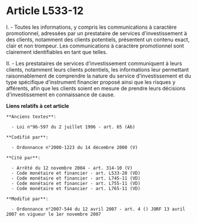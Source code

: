 # Article L533-12

I. - Toutes les informations, y compris les communications à caractère promotionnel, adressées par un prestataire de services
d'investissement à des clients, notamment des clients potentiels, présentent un contenu exact, clair et non trompeur. Les
communications à caractère promotionnel sont clairement identifiables en tant que telles.

II. - Les prestataires de services d'investissement communiquent à leurs clients, notamment leurs clients potentiels, les
informations leur permettant raisonnablement de comprendre la nature du service d'investissement et du type spécifique
d'instrument financier proposé ainsi que les risques y afférents, afin que les clients soient en mesure de prendre leurs
décisions d'investissement en connaissance de cause.

**Liens relatifs à cet article**

	**Anciens textes**:

	  - Loi n°96-597 du 2 juillet 1996 - art. 65 (Ab)

	**Codifié par**:

	  - Ordonnance n°2000-1223 du 14 décembre 2000 (V)

	**Cité par**:

	  - Arrêté du 12 novembre 2004 - art. 314-10 (V)
	  - Code monétaire et financier - art. L533-20 (VD)
	  - Code monétaire et financier - art. L745-11 (VD)
	  - Code monétaire et financier - art. L755-11 (VD)
	  - Code monétaire et financier - art. L765-11 (VD)

	**Modifié par**:

	  - Ordonnance n°2007-544 du 12 avril 2007 - art. 4 () JORF 13 avril 2007 en vigueur le 1er novembre 2007
